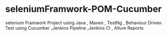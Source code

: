 # seleniumFramwork-POM-Cucumber
selenium Framwork Project using Java , Maven , TestNg ,  Behaviour Driven Test using Cucumber  ,Jenkins Pipeline  ,Jenkins CI , Allure Reports
